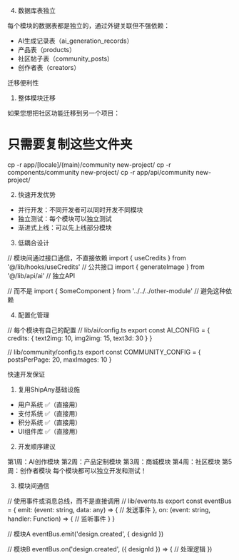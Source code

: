 4. 数据库表独立

  每个模块的数据表都是独立的，通过外键关联但不强依赖：
  - AI生成记录表（ai_generation_records）
  - 产品表（products）
  - 社区帖子表（community_posts）
  - 创作者表（creators）

  迁移便利性

  1. 整体模块迁移

  如果您想把社区功能迁移到另一个项目：
  # 只需要复制这些文件夹
  cp -r app/[locale]/(main)/community new-project/
  cp -r components/community new-project/
  cp -r app/api/community new-project/

  2. 快速开发优势

  - 并行开发：不同开发者可以同时开发不同模块
  - 独立测试：每个模块可以独立测试
  - 渐进式上线：可以先上线部分模块

  3. 低耦合设计

  // 模块间通过接口通信，不直接依赖
  import { useCredits } from '@/lib/hooks/useCredits'  // 公共接口
  import { generateImage } from '@/lib/api/ai'         // 独立API

  // 而不是
  import { SomeComponent } from '../../../other-module' // 避免这种依赖

  4. 配置化管理

  // 每个模块有自己的配置
  // lib/ai/config.ts
  export const AI_CONFIG = {
    credits: {
      text2img: 10,
      img2img: 15,
      text3d: 30
    }
  }

  // lib/community/config.ts
  export const COMMUNITY_CONFIG = {
    postsPerPage: 20,
    maxImages: 10
  }

  快速开发保证

  1. 复用ShipAny基础设施

  - 用户系统 ✅（直接用）
  - 支付系统 ✅（直接用）
  - 积分系统 ✅（直接用）
  - UI组件库 ✅（直接用）

  2. 开发顺序建议

  第1周：AI创作模块
  第2周：产品定制模块
  第3周：商城模块
  第4周：社区模块
  第5周：创作者模块
  每个模块都可以独立开发和测试！

  3. 模块间通信

  // 使用事件或消息总线，而不是直接调用
  // lib/events.ts
  export const eventBus = {
    emit: (event: string, data: any) => {
      // 发送事件
    },
    on: (event: string, handler: Function) => {
      // 监听事件
    }
  }

  // 模块A
  eventBus.emit('design.created', { designId })

  // 模块B
  eventBus.on('design.created', ({ designId }) => {
    // 处理逻辑
  })
